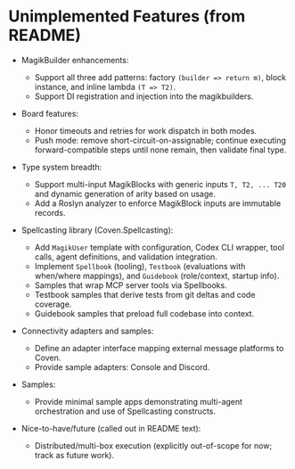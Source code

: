 # Unimplemented Features (from README)

- MagikBuilder enhancements:
  - Support all three add patterns: factory `(builder => return m)`, block instance, and inline lambda `(T => T2)`.
  - Support DI registration and injection into the magikbuilders.

- Board features:
  - Honor timeouts and retries for work dispatch in both modes.
  - Push mode: remove short-circuit-on-assignable; continue executing forward-compatible steps until none remain, then validate final type.

- Type system breadth:
  - Support multi-input MagikBlocks with generic inputs `T, T2, ... T20` and dynamic generation of arity based on usage.
  - Add a Roslyn analyzer to enforce MagikBlock inputs are immutable records.

- Spellcasting library (Coven.Spellcasting):
  - Add `MagikUser` template with configuration, Codex CLI wrapper, tool calls, agent definitions, and validation integration.
  - Implement `Spellbook` (tooling), `Testbook` (evaluations with when/where mappings), and `Guidebook` (role/context, startup info).
  - Samples that wrap MCP server tools via Spellbooks.
  - Testbook samples that derive tests from git deltas and code coverage.
  - Guidebook samples that preload full codebase into context.

- Connectivity adapters and samples:
  - Define an adapter interface mapping external message platforms to Coven.
  - Provide sample adapters: Console and Discord.

- Samples:
  - Provide minimal sample apps demonstrating multi-agent orchestration and use of Spellcasting constructs.

- Nice-to-have/future (called out in README text):
  - Distributed/multi-box execution (explicitly out-of-scope for now; track as future work).
